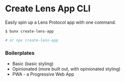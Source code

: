 # Create Lens App CLI

Easily spin up a Lens Protocol app with one command.

```sh
$ bunx create-lens-app

# or npx create-lens-app
```

### Boilerplates

- Basic (basic styling)
- Opinionated (more built out, with opinionated styling)
- PWA - a Progressive Web App